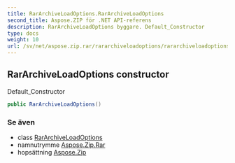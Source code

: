 ```yaml
---
title: RarArchiveLoadOptions.RarArchiveLoadOptions
second_title: Aspose.ZIP för .NET API-referens
description: RarArchiveLoadOptions byggare. Default_Constructor
type: docs
weight: 10
url: /sv/net/aspose.zip.rar/rararchiveloadoptions/rararchiveloadoptions/
---
```

## RarArchiveLoadOptions constructor

Default_Constructor

```csharp
public RarArchiveLoadOptions()
```

### Se även

* class [RarArchiveLoadOptions](../)
* namnutrymme [Aspose.Zip.Rar](../../rararchiveloadoptions/)
* hopsättning [Aspose.Zip](../../../)



